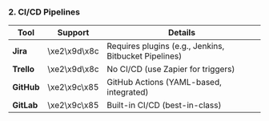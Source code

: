 ### 2. CI/CD Pipelines
| Tool    | Support | Details |
|---------|---------|---------|
| **Jira** | \xe2\x9d\x8c | Requires plugins (e.g., Jenkins, Bitbucket Pipelines) |
| **Trello** | \xe2\x9d\x8c | No CI/CD (use Zapier for triggers) |
| **GitHub** | \xe2\x9c\x85 | GitHub Actions (YAML-based, integrated) |
| **GitLab** | \xe2\x9c\x85 | Built-in CI/CD (best-in-class) |


